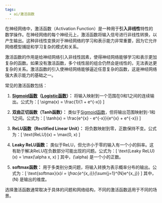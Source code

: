 ```yaml
---
tags:
  - ai/激活函数
---
```

在神经网络中，激活函数（Activation Function）是一种用于**引入非线性**特性的数学操作。在神经网络的每个神经元上，激活函数将输入信号进行非线性转换，以产生输出。这种非线性变换对于神经网络的学习和表示能力非常重要，因为它允许网络模型捕捉和学习复杂的模式和关系。

激活函数的作用是给神经网络引入非线性因素，使得神经网络能够学习和表示更加复杂的函数。如果没有激活函数，多个线性层的组合仍然会是线性的，无法表达更复杂的关系。激活函数的引入使神经网络能够逼近任意复杂的函数，这是神经网络强大表示能力的基础之一。

常见的激活函数包括：

1. **[Sigmoid函数](待分类/Sigmoid函数.md)（[Logistic函数](待分类/Sigmoid函数.md)）：** 将输入映射到一个范围在0和1之间的连续输出。公式为：\[ \sigma(x) = \frac{1}{1 + e^{-x}} \]

2. **双曲正切函数（Tanh函数）：** 类似于[Sigmoid函数](待分类/Sigmoid函数.md)，但将输出范围映射到-1和1之间。公式为：\[ \tanh(x) = \frac{e^{x} - e^{-x}}{e^{x} + e^{-x}} \]

3. **ReLU函数（Rectified Linear Unit）：** 将负数映射到零，正数保持不变。公式为：\[ \text{ReLU}(x) = \max(0, x) \]

4. **Leaky ReLU函数：** 类似于ReLU，但允许小于零的输入有一个小的斜率。这有助于解决ReLU在负数部分可能出现的问题。公式为：\[ \text{Leaky ReLU}(x) = \max(\alpha x, x) \] 其中，\(\alpha\) 是一个小的正数。

5. **softmax函数：** 用于多类别分类问题，将输入转换为表示概率分布的输出。公式为：\[ \text{softmax}(x)_i = \frac{e^{x_i}}{\sum_{j=1}^{N}e^{x_j}} \] 其中，\(N\) 是输出的维度。

选择激活函数通常取决于具体的问题和网络结构，不同的激活函数适用于不同的场景。